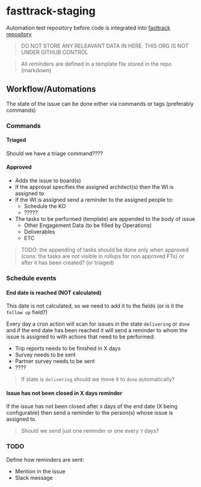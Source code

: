 # fasttrack-staging

Automation test repository before code is integrated into [fasttrack repository](https://github.com/github/fasttrack)

> DO NOT STORE ANY RELEAVANT DATA IN HERE. THIS ORG IS NOT UNDER GITHUB CONTROL

> All reminders are defined in a template file stored in the repo (markdown)

## Workflow/Automations

The state of the issue can be done either via commands or tags (preferably commands)

### Commands

#### Triaged

Should we have a triage command????

#### Approved 

- Adds the issue to board(s)
- If the approval specifies the assigned architect(s) then the WI is assigned to
- If the WI is assigned send a reminder to the assigned people to:
  - Schedule the KO
  - ?????
- The tasks to be performed (template) are appended to the body of issue
  - Other Engagement Data (to be filled by Operations)
  - Deliverables
  - ETC 

> TODO: the appending of tasks should be done only when approved (cons: the tasks are not visible in rollups for non approved FTs) or after it has been created? (or triaged)

### Schedule events

#### End date is reached (NOT calculated)

This date is not calculated, so we need to add it to the fields (or is it the `follow up` field?)

Every day a cron action will scan for issues in the state `delivering` or `done` and if the end date has been reached it will send a reminder to whom the issue is assigned to with
actions that need to be performed:
- Trip reports needs to be finished in X days
- Survey needs to be sent
- Partner survey needs to be sent
- ????

> If state is `delivering` should we move it to `done` automatically?

#### Issue has not been closed in X days reminder

If the issue has not been closed after `X` days of the end date (X being configurable) then send a reminder to the person(s) whose issue is assigned to.

> Should we send just one reminder or one every `Y` days?

### TODO

Define how reminders are sent:
- Mention in the issue
- Slack message
